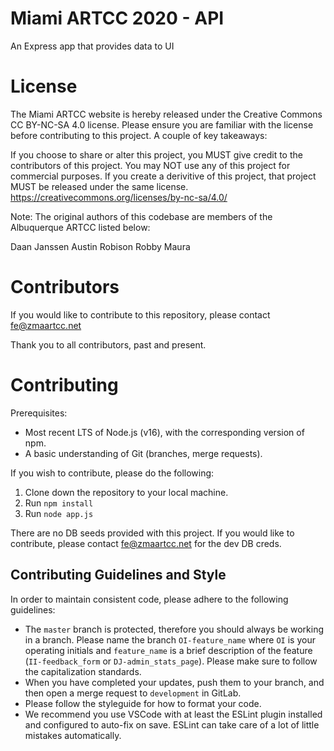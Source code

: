 # Miami ARTCC 2020  - API
An Express app that provides data to UI

# License

The Miami ARTCC website is hereby released under the Creative Commons CC BY-NC-SA 4.0 license. Please ensure you are familiar with the license before contributing to this project. A couple of key takeaways:

If you choose to share or alter this project, you MUST give credit to the contributors of this project.
You may NOT use any of this project for commercial purposes.
If you create a derivitive of this project, that project MUST be released under the same license.
https://creativecommons.org/licenses/by-nc-sa/4.0/

Note: The original authors of this codebase are members of the Albuquerque ARTCC listed below:

Daan Janssen
Austin Robison
Robby Maura

# Contributors
If you would like to contribute to this repository, please contact fe@zmaartcc.net

Thank you to all contributors, past and present.

# Contributing

Prerequisites:
- Most recent LTS of Node.js (v16), with the corresponding version of npm.
- A basic understanding of Git (branches, merge requests).

If you wish to contribute, please do the following:

1. Clone down the repository to your local machine. 
2. Run `npm install`
3. Run `node app.js`

There are no DB seeds provided with this project. If you would like to contribute, please contact fe@zmaartcc.net for the dev DB creds.


## Contributing Guidelines and Style

In order to maintain consistent code, please adhere to the following guidelines:

- The `master` branch is protected, therefore you should always be working in a branch. Please name the branch `OI-feature_name` where `OI` is your operating initials and `feature_name` is a brief description of the feature (`II-feedback_form` or `DJ-admin_stats_page`). Please make sure to follow the capitalization standards.
- When you have completed your updates, push them to your branch, and then open a merge request to `development` in GitLab.
- Please follow the styleguide for how to format your code.
- We recommend you use VSCode with at least the ESLint plugin installed and configured to auto-fix on save. ESLint can take care of a lot of little mistakes automatically.
